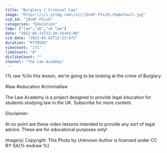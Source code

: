 ```yaml
---
title: "Burglary | Criminal Law"
image: "https:\/\/i.ytimg.com\/vi\/jDsHf-F5szk\/hqdefault.jpg"
vid_id: "jDsHf-F5szk"
categories: "Education"
tags: ["law","uk","uk law"]
date: "2022-05-21T12:38:34+03:00"
vid_date: "2022-05-02T12:53:07Z"
duration: "PT7M28S"
viewcount: "171"
likeCount: "8"
dislikeCount: ""
channel: "The Law Academy"
---
```

{% raw %}In this lesson, we're going to be looking at the crime of Burglary.<br /><br />#law #education #criminallaw<br /><br />The Law Academy is a project designed to provide legal education for students studying law in the UK. Subscribe for more content. <br /><br />Disclaimer: <br /><br />At no point are these video lessons intended to provide any sort of legal advice. These are for educational purposes only!<br /><br />Image(s) Copyright: This Photo by Unknown Author is licensed under CC BY-SA{% endraw %}

